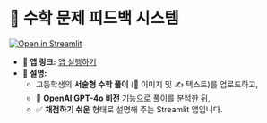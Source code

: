 # 🧮 수학 문제 피드백 시스템

[![Open in Streamlit](https://static.streamlit.io/badges/streamlit_badge_black_white.svg)](https://mathwriting.streamlit.app/)

- **🔗 앱 링크:** [앱 실행하기](https://mathwriting.streamlit.app/)
- **📝 설명:**
  - 고등학생의 **서술형 수학 풀이** (📸 이미지 및 ✍️ 텍스트)를 업로드하고,
  - 🤖 **OpenAI GPT-4o 비전** 기능으로 풀이를 분석한 뒤,
  - ✅ **채점하기 쉬운** 형태로 설명해 주는 Streamlit 앱입니다.

